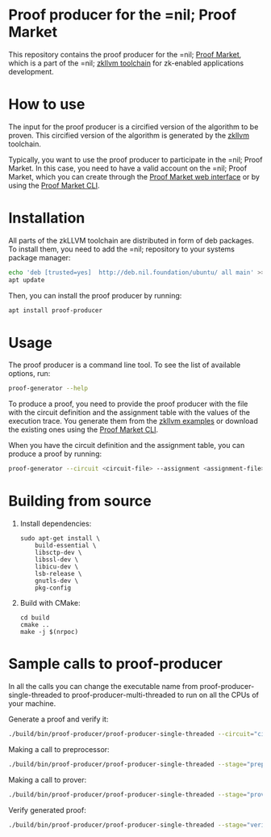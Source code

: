 # Proof producer for the =nil; Proof Market
This repository contains the proof producer for the =nil; [Proof Market](https://proof.market/), which is a part of the =nil; [zkllvm toolchain](https://github.com/NilFoundation/zkLLVM) for zk-enabled applications development.

# How to use

The input for the proof producer is a circified version of the algorithm to be proven. This circified version of the algorithm is generated by the [zkllvm](https://raw.githubusercontent.com/NilFoundation/zkllvm) toolchain.

Typically, you want to use the proof producer to participate in the =nil; Proof Market. In this case, you need to have a valid account on the =nil; Proof Market, which you can create through the [Proof Market web interface](https://proof.market/) or by using the [Proof Market CLI](https://github.com/NilFoundation/proof-market-toolchain/).

# Installation

All parts of the zkLLVM toolchain are distributed in form of deb packages. To install them, you need to add the =nil; repository to your systems package manager:

```bash
echo 'deb [trusted=yes]  http://deb.nil.foundation/ubuntu/ all main' >>/etc/apt/sources.list
apt update
```

Then, you can install the proof producer by running:

```bash
apt install proof-producer
```

# Usage

The proof producer is a command line tool. To see the list of available options, run:

```bash
proof-generator --help
```

To produce a proof, you need to provide the proof producer with the file with the circuit definition and the assignment table with the values of the execution trace. You generate them from the [zkllvm examples](https://github.com/NilFoundation/zkLLVM) or download the existing ones using the [Proof Market CLI](https://github.com/NilFoundation/proof-market-toolchain/).

When you have the circuit definition and the assignment table, you can produce a proof by running:

```bash
proof-generator --circuit <circuit-file> --assignment <assignment-file> --proof <proof-file>
```

# Building from source
1. Install dependencies:
    ```
    sudo apt-get install \
        build-essential \
        libsctp-dev \
        libssl-dev \
        libicu-dev \
        lsb-release \
        gnutls-dev \
        pkg-config
    ```

2. Build with CMake:
    ```mkdir build
    cd build
    cmake ..
    make -j $(nrpoc)
    ```

# Sample calls to proof-producer

In all the calls you can change the executable name from proof-producer-single-threaded to proof-producer-multi-threaded to run on all the CPUs of your machine.

Generate a proof and verify it:
```bash
./build/bin/proof-producer/proof-producer-single-threaded --circuit="circuit.crct" --assignment-table="assignment.tbl" --proof="proof.bin" -q 10
```

Making a call to preprocessor:

```bash
./build/bin/proof-producer/proof-producer-single-threaded --stage="preprocess" --circuit="circuit.crct" --assignment-table="assignment.tbl" --common-data="preprocessed_common_data.dat" --preprocessed-data="preprocessed.dat" --commitment-state-file="commitment_state.dat" --assignment-description-file="assignment-description.dat" -q 10
```

Making a call to prover:

```bash
./build/bin/proof-producer/proof-producer-single-threaded --stage="prove" --circuit="circuit.crct" --assignment-table="assignment.tbl" --common-data="preprocessed_common_data.dat" --preprocessed-data="preprocessed.dat" --commitment-state-file="commitment_state.dat" --proof="proof.bin" -q 10
```

Verify generated proof:
```bash
./build/bin/proof-producer/proof-producer-single-threaded --stage="verify" --circuit="circuit.crct" --common-data="preprocessed_common_data.dat" --proof="proof.bin" --assignment-description-file="assignment-description.dat" -q 10
```
